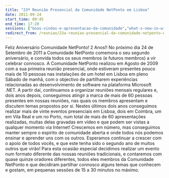 ```yaml
---
title: "23ª Reunião Presencial da Comunidade NetPonto em Lisboa"
date: 2011-09-24
start_time: 09:45
end_time: 17:20
sessions: ["boas-vindas-e-apresentacao-da-comunidade","what-s-new-in-windows-azure-platform","asp-net-webforms-tagmapping-e-a-reciclagem-reutilizacao-de-aplicacoes","fluentvalidation-build-validation-rules-for-your-business-objects","know-your-sql-server-dynamic-management-views-dmvs","biztalk-mapper-como-funcionam-os-mapas-em-biztalk-server-2010","quartz-net-agendamento-de-execucao-de-tarefas","cross-platform-mobile-development-with-csharp","the-clean-coder-a-code-of-conduct-for-professional-programmers","getting-async-with-csharp-5-0-visual-studio-11","criar-uma-aplicacao-xaml-para-windows-8","introducao-ao-exchange-web-services-api","formas-de-heranca-em-javascript","entity-framework-4-1-code-first","who-needs-stored-procedures-anyway"]
redirect_from: /reuniao/23a-reuniao-presencial-da-comunidade-netponto-em-lisboa/
---
```

Feliz Aniversário Comunidade NetPonto! 2 Anos!!
No próximo dia 24 de Setembro de 2011 a Comunidade NetPonto comemora o seu segundo aniversário, e convida todos os seus membros (e futuros membros) a vir celebrar connosco.
A Comunidade NetPonto realizou em Agosto de 2009 com a sua primeira reunião presencial, onde estiveram presentes pouco mais de 10 pessoas nas instalações de um hotel em Lisboa em pleno Sábado de manhã, com o objectivo de partilharem experiências relacionadas ao desenvolvimento de software na plataforma Microsoft .NET.
A partir daí, continuamos a organizar reuniões mensais regulares e, dois anos depois, conseguimos atingir a marca de mais de 60 pessoas presentes em nossas reuniões, nas quais os membros apresentam e discutem temas propostos por si.
Nestes últimos dois anos conseguimos realizar mais de vinte eventos presenciais em Lisboa, dois em Coimbra, um em Vila Real e um no Porto, num total de mais de 60 apresentações realizadas, muitas delas gravadas em vídeo e que podem ser vistas a qualquer momento via Internet!
Crescemos em número, mas conseguimos manter sempre o espírito de comunidade aberta e onde todos nós podemos ensinar e aprender uns com os outros.
Esperamos continuar a crescer com o apoio de todos vocês, e que este tenha sido o segundo ano de muitos outros que virão!
Para esta ocasião especial decidimos realizar um evento num formato diferente das nossas reuniões tradicionais, e contaremos com quase quinze oradores diferentes, todos eles membros da Comunidade NetPonto e que decidiram partilhar connosco alguns temas que conhecem e gostam, em pequenas sessões de 15 a 30 minutos no máximo.